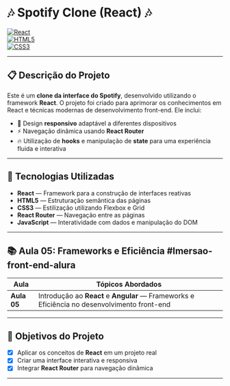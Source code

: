 # 🎶 Spotify Clone (React) 🎶

[![React](https://img.shields.io/badge/React-61DAFB?style=for-the-badge&logo=react&logoColor=black)](https://reactjs.org/)  
[![HTML5](https://img.shields.io/badge/HTML5-E34F26?style=for-the-badge&logo=html5&logoColor=white)](https://developer.mozilla.org/pt-BR/docs/Web/HTML)  
[![CSS3](https://img.shields.io/badge/CSS3-1572B6?style=for-the-badge&logo=css3&logoColor=white)](https://developer.mozilla.org/pt-BR/docs/Web/CSS)

---

## 📋 Descrição do Projeto

Este é um **clone da interface do Spotify**, desenvolvido utilizando o framework **React**. O projeto foi criado para aprimorar os conhecimentos em React e técnicas modernas de desenvolvimento front-end. Ele inclui:
- 🎨 Design **responsivo** adaptável a diferentes dispositivos
- ⚡ Navegação dinâmica usando **React Router**
- 🔥 Utilização de **hooks** e manipulação de **state** para uma experiência fluida e interativa

---

## 🚀 Tecnologias Utilizadas

- **React** — Framework para a construção de interfaces reativas
- **HTML5** — Estruturação semântica das páginas
- **CSS3** — Estilização utilizando Flexbox e Grid
- **React Router** — Navegação entre as páginas
- **JavaScript** — Interatividade com dados e manipulação do DOM

---

## 📚 Aula 05: Frameworks e Eficiência #Imersao-front-end-alura

| Aula          | Tópicos Abordados                                        |
| ------------- | -------------------------------------------------------- |
| **Aula 05**   | Introdução ao **React** e **Angular** — Frameworks e Eficiência no desenvolvimento front-end |

---

## 🎯 Objetivos do Projeto

- [x] Aplicar os conceitos de **React** em um projeto real
- [x] Criar uma interface interativa e responsiva
- [x] Integrar **React Router** para navegação dinâmica

---


